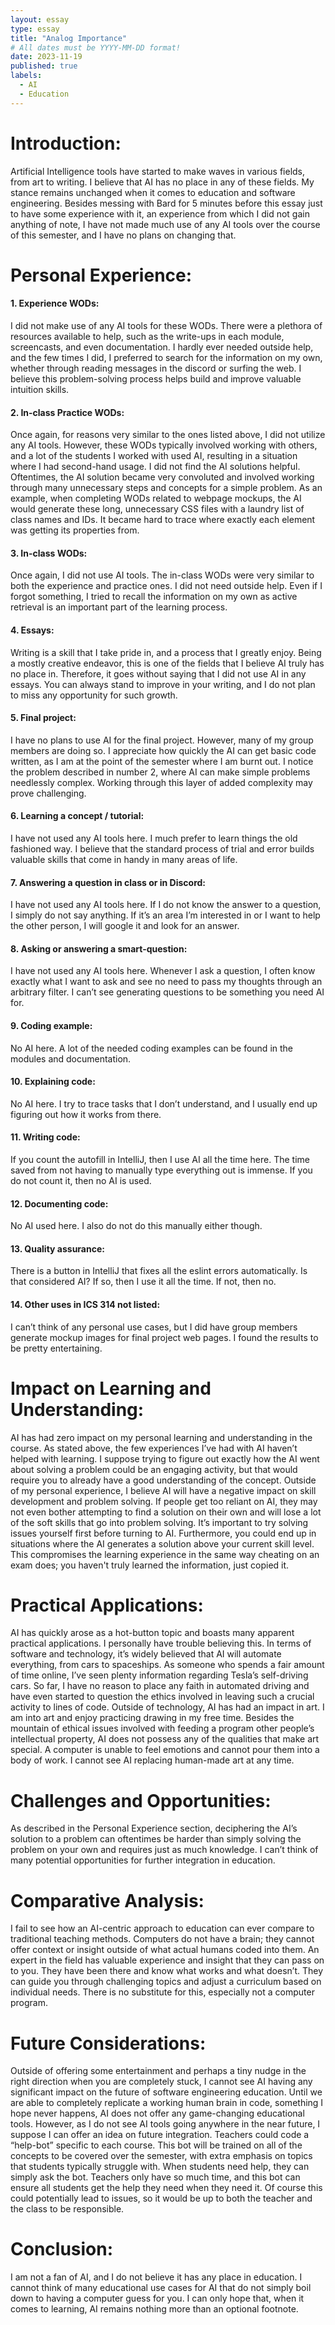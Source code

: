 ```yaml
---
layout: essay
type: essay
title: "Analog Importance"
# All dates must be YYYY-MM-DD format!
date: 2023-11-19
published: true
labels:
  - AI
  - Education
---
```

# Introduction:

Artificial Intelligence tools have started to make waves in various fields, from art to writing. I believe that AI has no place in any of these fields. My stance remains unchanged when it comes to education and software engineering. Besides messing with Bard for 5 minutes before this essay just to have some experience with it, an experience from which I did not gain anything of note, I have not made much use of any AI tools over the course of this semester, and I have no plans on changing that. 


# Personal Experience:

#### 1. Experience WODs:

   I did not make use of any AI tools for these WODs. There were a plethora of resources available to help, such as the write-ups in each module, screencasts, and even documentation. I hardly ever needed outside help, and the few times I did, I preferred to search for the information on my own, whether through reading messages in the discord or surfing the web. I believe this problem-solving process helps build and improve valuable intuition skills.

#### 2. In-class Practice WODs:
   
   Once again, for reasons very similar to the ones listed above, I did not utilize any AI tools. However, these WODs typically involved working with others, and a lot of the students I worked with used AI, resulting in a situation where I had second-hand usage. I did not find the AI solutions helpful. Oftentimes, the AI solution became very convoluted and involved working through many unnecessary steps and concepts for a simple problem. As an example, when completing WODs related to webpage mockups, the AI would generate these long, unnecessary CSS files with a laundry list of class names and IDs. It became hard to trace where exactly each element was getting its properties from.

#### 3. In-class WODs:

   Once again, I did not use AI tools. The in-class WODs were very similar to both the experience and practice ones. I did not need outside help. Even if I forgot something, I tried to recall the information on my own as active retrieval is an important part of the learning process. 

#### 4. Essays:

   Writing is a skill that I take pride in, and a process that I greatly enjoy. Being a mostly creative endeavor, this is one of the fields that I believe AI truly has no place in. Therefore, it goes without saying that I did not use AI in any essays. You can always stand to improve in your writing, and I do not plan to miss any opportunity for such growth.   

#### 5. Final project:
   
   I have no plans to use AI for the final project. However, many of my group members are doing so. I appreciate how quickly the AI can get basic code written, as I am at the point of the semester where I am burnt out. I notice the problem described in number 2, where AI can make simple problems needlessly complex. Working through this layer of added complexity may prove challenging.  

#### 6. Learning a concept / tutorial:
   
   I have not used any AI tools here. I much prefer to learn things the old fashioned way. I believe that the standard process of trial and error builds valuable skills that come in handy in many areas of life. 

#### 7. Answering a question in class or in Discord:
   
   I have not used any AI tools here. If I do not know the answer to a question, I simply do not say anything. If it’s an area I’m interested in or I want to help the other person, I will google it and look for an answer. 

#### 8. Asking or answering a smart-question:
   
   I have not used any AI tools here. Whenever I ask a question, I often know exactly what I want to ask and see no need to pass my thoughts through an arbitrary filter. I can’t see generating questions to be something you need AI for. 

#### 9. Coding example:
  
   No AI here. A lot of the needed coding examples can be found in the modules and documentation. 

#### 10. Explaining code:
   
   No AI here. I try to trace tasks that I don’t understand, and I usually end up figuring out how it works from there. 

#### 11. Writing code:
   
   If you count the autofill in IntelliJ, then I use AI all the time here. The time saved from not having to manually type everything out is immense. If you do not count it, then no AI is used. 

#### 12. Documenting code:
   
   No AI used here. I also do not do this manually either though. 

#### 13. Quality assurance:
   
   There is a button in IntelliJ that fixes all the eslint errors automatically. Is that considered AI? If so, then I use it all the time. If not, then no. 

#### 14. Other uses in ICS 314 not listed:
   
   I can’t think of any personal use cases, but I did have group members generate mockup images for final project web pages. I found the results to be pretty entertaining. 



# Impact on Learning and Understanding: 

AI has had zero impact on my personal learning and understanding in the course. As stated above, the few experiences I’ve had with AI haven’t helped with learning. I suppose trying to figure out exactly how the AI went about solving a problem could be an engaging activity, but that would require you to already have a good understanding of the concept. Outside of my personal experience, I believe AI will have a negative impact on skill development and problem solving. If people get too reliant on AI, they may not even bother attempting to find a solution on their own and will lose a lot of the soft skills that go into problem solving. It’s important to try solving issues yourself first before turning to AI. Furthermore, you could end up in situations where the AI generates a solution above your current skill level. This compromises the learning experience in the same way cheating on an exam does; you haven't truly learned the information, just copied it. 

# Practical Applications:
AI has quickly arose as a hot-button topic and boasts many apparent practical applications. I personally have trouble believing this. In terms of software and technology, it’s widely believed that AI will automate everything, from cars to spaceships. As someone who spends a fair amount of time online, I’ve seen plenty information regarding Tesla’s self-driving cars. So far, I have no reason to place any faith in automated driving and have even started to question the ethics involved in leaving such a crucial activity to lines of code. Outside of technology, AI has had an impact in art. I am into art and enjoy practicing drawing in my free time. Besides the mountain of ethical issues involved with feeding a program other people’s intellectual property, AI does not possess any of the qualities that make art special. A computer is unable to feel emotions and cannot pour them into a body of work. I cannot see AI replacing human-made art at any time. 

# Challenges and Opportunities:
As described in the Personal Experience section, deciphering the AI’s solution to a problem can oftentimes be harder than simply solving the problem on your own and requires just as much knowledge. I can’t think of many potential opportunities for further integration in education. 

# Comparative Analysis:
I fail to see how an AI-centric approach to education can ever compare to traditional teaching methods. Computers do not have a brain; they cannot offer context or insight outside of what actual humans coded into them. An expert in the field has valuable experience and insight that they can pass on to you. They have been there and know what works and what doesn’t. They can guide you through challenging topics and adjust a curriculum based on individual needs. There is no substitute for this, especially not a computer program. 

# Future Considerations: 
Outside of offering some entertainment and perhaps a tiny nudge in the right direction when you are completely stuck, I cannot see AI having any significant impact on the future of software engineering education. Until we are able to completely replicate a working human brain in code, something I hope never happens, AI does not offer any game-changing educational tools. However, as I do not see AI tools going anywhere in the near future, I suppose I can offer an idea on future integration. Teachers could code a “help-bot” specific to each course. This bot will be trained on all of the concepts to be covered over the semester, with extra emphasis on topics that students typically struggle with. When students need help, they can simply ask the bot. Teachers only have so much time, and this bot can ensure all students get the help they need when they need it. Of course this could potentially lead to issues, so it would be up to both the teacher and the class to be responsible. 

# Conclusion: 
I am not a fan of AI, and I do not believe it has any place in education. I cannot think of many educational use cases for AI that do not simply boil down to having a computer guess for you. I can only hope that, when it comes to learning, AI remains nothing more than an optional footnote. 
